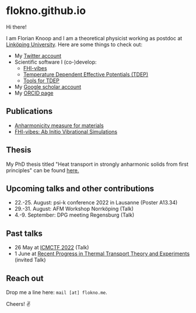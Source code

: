 flokno.github.io
===

Hi there!

I am Florian Knoop and I am a theoretical physicist working as postdoc at [Linköping University](https://liu.se/). Here are some things to check out:

- My [Twitter account](https://twitter.com/flokno_phys)
- Scientific software I (co-)develop:
  - [FHI-vibes](https://vibes-developers.gitlab.io/vibes/)
  - [Temperature Dependent Effective Potentials (TDEP)](http://ollehellman.github.io/)
  - [Tools for TDEP](https://github.com/flokno/tools.tdep)
- My [Google scholar account](https://scholar.google.de/citations?user=DmUzTpcAAAAJ)
- My [ORCID page](https://orcid.org/0000-0002-7132-039X)

## Publications

- [Anharmonicity measure for materials](https://arxiv.org/abs/2006.14672)
- [FHI-vibes: Ab Initio Vibrational Simulations](https://joss.theoj.org/papers/10.21105/joss.02671)

## Thesis

My PhD thesis titled "Heat transport in strongly anharmonic solids from first principles" can be found [here.](https://edoc.hu-berlin.de/handle/18452/25235)

## Upcoming talks and other contributions

- 22.-25. August: psi-k conference 2022 in Lausanne (Poster A13.34)
- 29.-31. August: AFM Workshop Norrköping (Talk)
- 4.-9. September: DPG meeting Regensburg (Talk)

## Past talks

- 26 May at [ICMCTF 2022](https://icmctf2022.avs.org/) (Talk)
- 1 June at [Recent Progress in Thermal Transport Theory and Experiments](https://indico.ictp.it/event/9794/overview) (invited Talk)

## Reach out

Drop me a line here: `mail [at] flokno.me`. 

Cheers! ✌️
